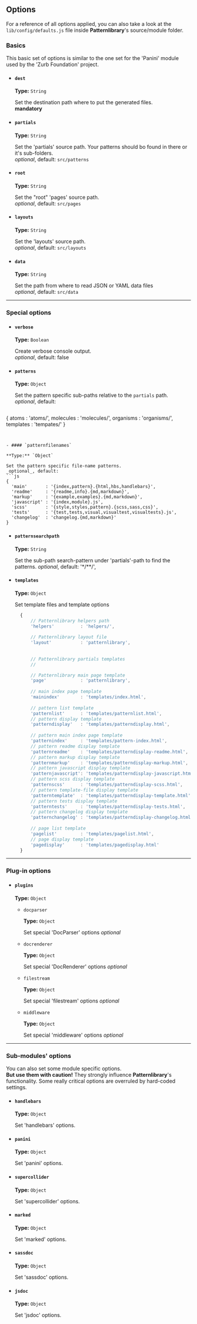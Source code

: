 ## Options

For a reference of all options applied, you can also take a look at the `lib/config/defaults.js` file inside **Patternlibrary**'s source/module folder.


### Basics

This basic set of options is similar to the one set for the 'Panini' module used by the 'Zurb Foundation' project.

- #### `dest`

  **Type:** `String`

  Set the destination path where to put the generated files.   
  **mandatory**


- #### `partials`

  **Type:** `String`

  Set the 'partials' source path. Your patterns should bo found in there or it's sub-folders.   
  _optional_, default: `src/patterns`


- #### `root`

  **Type:** `String`

  Set the "root" 'pages' source path.   
  _optional_, default: `src/pages`


- #### `layouts`

  **Type:** `String`

  Set the 'layouts' source path.   
  _optional_, default: `src/layouts`


- #### `data`

  **Type:** `String`

  Set the path from where to read JSON or YAML data files   
  _optional_, default: `src/data`


- - - - - - - - - - - - - - - - - - - - - - - -


### Special options


- #### `verbose`

  **Type:** `Boolean`

  Create verbose console output.   
  _optional_, default: false
  

- #### `patterns`

  **Type:** `Object`

  Set the pattern specific sub-paths relative to the `partials` path.  
  _optional_, default: 
  ```js
{
    atoms     : 'atoms/',
    molecules : 'molecules/',
    organisms : 'organisms/',
    templates : 'tempates/'
}
  ```


- #### `patternfilenames`

  **Type:** `Object`

  Set the pattern specific file-name patterns.   
  _optional_, default: 
  ```js
{
    'main'       : '{index,pattern}.{html,hbs,handlebars}',
    'readme'     : '{readme,info}.{md,markdown}',
    'markup'     : '{example,examples}.{md,markdown}',
    'javascript' : '{index,module}.js',
    'scss'       : '{style,styles,pattern}.{scss,sass,css}',
    'tests'      : '{test,tests,visual,visualtest,visualtests}.js',
    'changelog'  : 'changelog.{md,markdown}'
}
  ```


- #### `patternsearchpath`

  **Type:** `String`
  
  Set the sub-path search-pattern under 'partials'-path to find the patterns.
  _optional_, default: '*/**/',
    

- #### `templates`

  **Type:** `Object`
  
  Set template files and template options
  ```js
    {
        // Patternlibrary helpers path
        'helpers'          : 'helpers/',
        
        // Patternlibrary layout file
        'layout'           : 'patternlibrary',
          
        
        // Patternlibrary partials templates
        //

        // Patternlibrary main page template
        'page'             : 'patternlibrary',
        
        // main index page template
        'mainindex'        : 'templates/index.html',
        
        // pattern list template
        'patternlist'      : 'templates/patternlist.html',
        // pattern display template
        'patterndisplay'   : 'templates/patterndisplay.html', 
 
        // pattern main index page template
        'patternindex'     : 'templates/pattern-index.html', 
        // pattern readme display template
        'patternreadme'    : 'templates/patterndisplay-readme.html', 
        // pattern markup display template
        'patternmarkup'    : 'templates/patterndisplay-markup.html', 
        // pattern javascript display template
        'patternjavascript': 'templates/patterndisplay-javascript.html', 
        // pattern scss display template
        'patternscss'      : 'templates/patterndisplay-scss.html', 
        // pattern template-file display template
        'patterntemplate'  : 'templates/patterndisplay-template.html', 
        // pattern tests display template
        'patterntests'     : 'templates/patterndisplay-tests.html', 
        // pattern changelog display template
        'patternchangelog' : 'templates/patterndisplay-changelog.html', 
        
        // page list template
        'pagelist'         : 'templates/pagelist.html',
        // page display template
        'pagedisplay'      : 'templates/pagedisplay.html' 
    }
  ```


- - - - - - - - - - - - - - - - - - - - - - - -


### Plug-in options


- #### `plugins`

  **Type:** `Object`

  - `docparser`

      **Type:** `Object`

      Set special 'DocParser' options
      _optional_

  - `docrenderer`

      **Type:** `Object`

      Set special 'DocRenderer' options
      _optional_

  - `filestream`

      **Type:** `Object`

      Set special 'filestream' options
      _optional_

  - `middleware`

      **Type:** `Object`

      Set special 'middleware' options
      _optional_



- - - - - - - - - - - - - - - - - - - - - - - -


### Sub-modules' options

You can also set some module specific options.   
**But use them with caution!** They strongly influence **Patternlibrary**'s functionality. 
Some really critical options are overruled by hard-coded settings.

- #### `handlebars`

  **Type:** `Object`

  Set 'handlebars' options.

- #### `panini`

  **Type:** `Object`

  Set 'panini' options.

- #### `supercollider`

  **Type:** `Object`

  Set 'supercollider' options.

- #### `marked`

  **Type:** `Object`

  Set 'marked' options.

- #### `sassdoc`

  **Type:** `Object`

  Set 'sassdoc' options.

- #### `jsdoc`

  **Type:** `Object`

  Set 'jsdoc' options.



